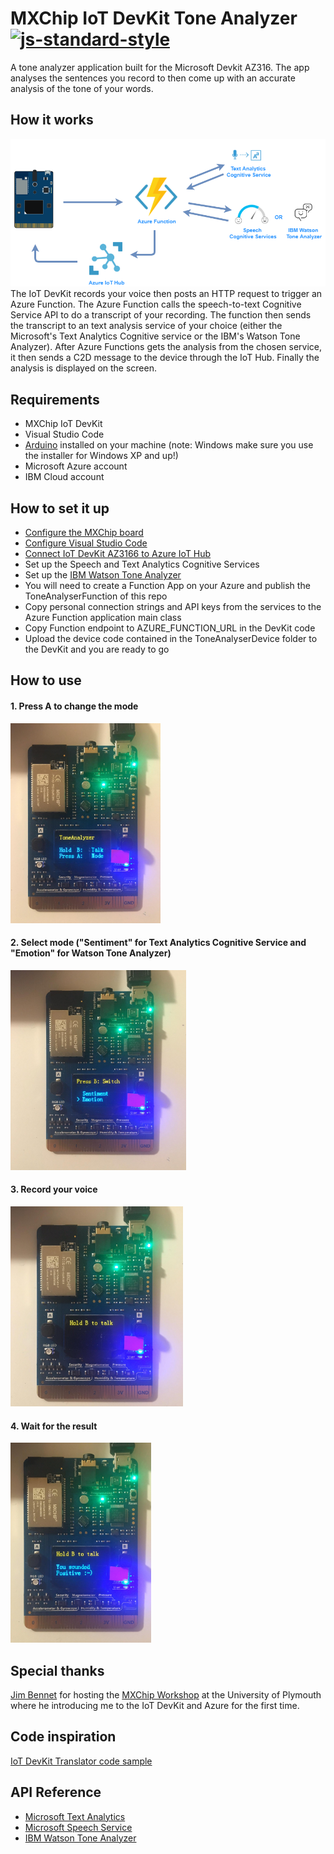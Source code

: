 # MXChip IoT DevKit Tone Analyzer [![js-standard-style](https://img.shields.io/badge/code%20style-standard-brightgreen.svg?style=flat)](https://github.com/feross/standard)
A tone analyzer application built for the Microsoft Devkit AZ316. The app analyses the sentences you record to then come up with an accurate analysis of the tone of your words.

## How it works
<img src="Media/diagram.png">
The IoT DevKit records your voice then posts an HTTP request to trigger an Azure Function. The Azure Function calls the speech-to-text Cognitive Service API to do a transcript of your recording. The function then sends the transcript to an text analysis service of your choice (either the Microsoft's Text Analytics Cognitive service or the IBM's Watson Tone Analyzer). After Azure Functions gets the analysis from the chosen service, it then sends a C2D message to the device through the IoT Hub. Finally the analysis is displayed on the screen.

## Requirements
* MXChip IoT DevKit
* Visual Studio Code
* [Arduino](https://www.arduino.cc/) installed on your machine (note: Windows make sure you use the installer for Windows XP and up!)
* Microsoft Azure account
* IBM Cloud account

## How to set it up
* [Configure the MXChip board](https://github.com/jimbobbennett/MXChip-Workshop/blob/master/Steps/ConfigureTheBoard.md) 
* [Configure Visual Studio Code](https://github.com/jimbobbennett/MXChip-Workshop/blob/master/Steps/ConfigureVSCode.md)
* [Connect IoT DevKit AZ3166 to Azure IoT Hub](https://docs.microsoft.com/en-us/azure/iot-hub/iot-hub-arduino-iot-devkit-az3166-get-started)
* Set up the Speech and Text Analytics Cognitive Services
* Set up the [IBM Watson Tone Analyzer](https://www.ibm.com/watson/services/tone-analyzer/)
* You will need to create a Function App on your Azure and publish the ToneAnalyserFunction of this repo
* Copy personal connection strings and API keys from the services to the Azure Function application main class
* Copy Function endpoint to AZURE_FUNCTION_URL in the DevKit code
* Upload the device code contained in the ToneAnalyserDevice folder to the DevKit and you are ready to go

## How to use
#### 1. Press A to change the mode
<img src="Media/step_1.jpeg" height="320">

#### 2. Select mode ("Sentiment" for Text Analytics Cognitive Service and "Emotion" for Watson Tone Analyzer)
<img src="Media/step_2.jpeg" height="320">

#### 3. Record your voice
<img src="Media/step_3.jpeg" height="320">

#### 4. Wait for the result
<img src="Media/step_4.jpeg" height="320">

## Special thanks
[Jim Bennet](https://github.com/jimbobbennett) for hosting the [MXChip Workshop](https://github.com/jimbobbennett/MXChip-Workshop) at the University of Plymouth where he introducing me to the IoT DevKit and Azure for the first time.

## Code inspiration
[IoT DevKit Translator code sample](https://github.com/Azure-Samples/mxchip-iot-devkit-translator/blob/master/Device/DevKitTranslator.ino)

## API Reference
* [Microsoft Text Analytics](https://docs.microsoft.com/en-gb/azure/cognitive-services/text-analytics/)
* [Microsoft Speech Service](https://docs.microsoft.com/nb-no/azure/cognitive-services/speech-service/)
* [IBM Watson Tone Analyzer](https://cloud.ibm.com/apidocs/tone-analyzer#introduction)
